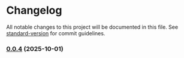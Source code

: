 # Changelog

All notable changes to this project will be documented in this file. See [standard-version](https://github.com/conventional-changelog/standard-version) for commit guidelines.

### [0.0.4](https://github.com/involvex/auto-vue/compare/v0.0.3...v0.0.4) (2025-10-01)
